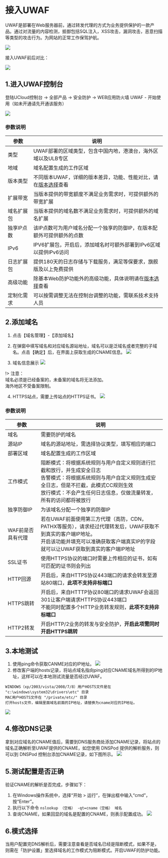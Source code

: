 # 接入UWAF
UWAF是部署在Web服务器前，通过转发代理的方式为业务提供保护的一款产品。通过对流量的内容检测，抵御包括SQL注入，XSS攻击，漏洞攻击，恶意扫描等类型的攻击行为。为网站的正常工作保驾护航。

![](/images/15970482393080.jpg)

接入UWAF前后对比：

![](/images/15970482669463.jpg)

## 1.进入UWAF控制台
登陆UCloud控制台 -> 全部产品 -> 安全防护 -> WEB应用防火墙 UWAF - 开始使用（如未开通请先开通该服务）

![](/images/16062905233652.jpg)



### 参数说明

|参数|说明|
|-|-|
|类型|UWAF部署的区域类型，包含中国内地，港澳台，海外区域以及ULB专区|
|地域|域名配置生成的工作区域|
|版本类型|不同版本UWAF，详细的版本差异，功能、性能对比，请在[版本选择](/uewaf/steer/Version_selection)查看|
|扩展带宽|当版本提供的带宽额度不满足业务需求时，可提供额外的带宽扩展|
|域名扩展包|当版本提供的域名数不满足业务需求时，可提供额外的域名扩展|
|独享IP点数|该IP点数可为用户域名分配一个独享的防御IP，在版本配额外可提供额外的点数|
|IPv6|IPV6扩展包，开启后，添加域名时可额外部署到IPv6区域以提供IPv6访问|
|日志扩展包|提供180天的日志存储与下载服务，满足等保要求，旗舰版及以上免费提供|
|高级功能|除基本Web防护功能外的高级功能，具体说明请在[版本选择](/uewaf/steer/Version_selection?id=功能说明)查看|
|定制化需求|可以按需调整无法在控制台调整的功能，需联系技术支持人员| 


## 2.添加域名
1. 点击【域名管理】-【添加域名】
2. 在弹窗中填写域名和对应域名源站地址，域名可以是泛域名或者完整的子域名。点击【确定】后，在界面上获取生成的CNAME信息。
    ![](/images/16062909081477.jpg)


3. 域名信息展示
    ![](/images/15970491668107.jpg)

!> 注意：  
域名必须是已经备案的，未备案的域名将无法添加。  
海外地区不受备案限制。  

4. HTTPS站点，需要上传站点的HTTPS证书。
![](/images/16062908633019.jpg)

### 参数说明

|参数|说明|
|-|-|
|域名|需要防护的域名|
|源站IP|域名的源站地址，需选择协议类型，填写相应的端口|
|部署区域|域名配置生成的工作区域|
|工作模式|阻断模式：将根据系统规则与用户自定义规则进行拦截和放行，并生成安全日志<br>告警模式：将根据系统规则与用户自定义规则生成安全日志，但是不拦截，此模式CC规则生效<br>放行模式：不会产生任何日志信息，仅做流量转发，所有的访问都将被放行|
|独享防御IP|为该域名分配一个独享的防御IP|
|WAF前是否具有代理|若在UWAF前面使用第三方代理（高防，CDN，PATHX等服务），请求经过代理转发后，UWAF获取不到真实的客户端IP地址。<br>开启该功能并填充可以准确获取客户端真实IP的字段就可以让UWAF获取到真实的客户端IP地址|
|SSL证书|使用HTTPS协议的端口时需要上传相应的证书，如有可匹配的证书则会列出|
|HTTP回源|开启后，来自HTTPS协议443端口的请求会转发至源站80端口，**此项不支持非标端口**|
|HTTPS跳转|开启后，来自HTTTP协议80端口的请求UWAF会返回301让客户端请求HTTPS协议443端口<br>不能同时配置多个HTTP业务转发规则，**此项不支持非标端口**|
|HTTP2转发|开启HTTP/2业务的转发与安全防护，**开启此项需同时开启HTTPS跳转**|


## 3.本地测试
1. 使用ping命令获取CANME对应的IP地址。
![](/images/16062912982683.jpg)
2. 修改客户端的hosts记录，将站点域名指向ping对应CNAME域名所得到的IP地址，这样可以在本地测试流量是否经过UWAF。
```
WINDOWS（xp/2003/vista/2008/7/8）用户HOSTS文件是在 "c:\windows\system32\drivers\etc" 目录
MAC用户HOSTS文件在 "/private/etc/" 目录
打开hosts文件，编辑里面域名前面的IP地址，请替换为cname对应的IP地址。
```
![](/images/16062913664718.jpg)

## 4.修改DNS记录
拿到对应域名的CNAME值后，需要到DNS服务商处添加CNAME记录，将站点的域名正确解析至UWAF提供的CNAME，如您使用 DNSPod 提供的解析服务，则可以到 DNSPod 控制台添加CNAME记录，如下图所示。
![](/images/16062914733087.jpg)

## 5.测试配置是否正确
验证CNAME的解析是否完成，步骤如下：

1. 在Windows操作系统中，选择“开始 \> 运行”，在弹出框中输入“cmd”，按“Enter”。
2. 执行以下命令  ``nslookup （空格） -qt=cname（空格） 域名``
3. 查询CNAME，如果回显的域名是配置的CNAME，则表示配置成功。
![](/images/15970493399116.jpg)


## 6.模式选择
当用户配置完DNS解析后，需要注意查看是否域名已经是阻断模式，如果不是，则需在「防护设置」里选择域名的工作模式为阻断模式。开启UWAF的防护功能。
